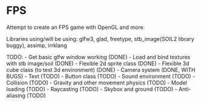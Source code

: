 # FPS
Attempt to create an FPS game with OpenGL and more.

Libraries using/will be using: glfw3, glad, freetype, stb_image(SOIL2 library buggy), assimp, irrklang

TODO:
    - Get basic glfw window working (DONE)
    - Load and bind textures with stb image/soil (DONE)
    - Flexible 2d sprite class (DONE)
    - Flexible 3d cube class (to test 3d environment) (DONE)
    - Camera system (DONE, WITH BUGS)
    - Text (TODO)
    - Button class (TODO)
    - Sound environment (TODO)
    - Collision (TODO)
    - Gravity and other movement physics (TODO)
    - Model loading (TODO)
    - Raycasting (TODO)
    - Skybox and ground (TODO)
    - Anti-aliasing (TODO)
